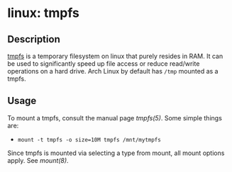 # linux: tmpfs

## Description
[tmpfs](https://wiki.archlinux.org/index.php/tmpfs) is a temporary filesystem on linux that purely resides in RAM. It can be used to significantly speed up file access or reduce read/write operations on a hard drive.
Arch Linux by default has `/tmp` mounted as a tmpfs.

## Usage
To mount a tmpfs, consult the manual page *tmpfs(5)*. Some simple things are:
- `mount -t tmpfs -o size=10M tmpfs /mnt/mytmpfs`

Since tmpfs is mounted via selecting a type from mount, all mount options apply. See *mount(8)*.
